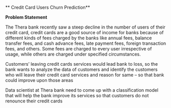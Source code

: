 ** Credit Card Users Churn Prediction**

**Problem Statement**

The Thera bank recently saw a steep decline in the number of users of their credit card, credit
cards are a good source of income for banks because of different kinds of fees charged by the banks
like annual fees, balance transfer fees, and cash advance fees, late payment fees, foreign transaction
fees, and others. Some fees are charged to every user irrespective of usage, while others are charged
under specified circumstances.

Customers’ leaving credit cards services would lead bank to loss, so the bank wants to analyze the
data of customers and identify the customers who will leave their credit card services and reason
for same – so that bank could improve upon those areas

Data scientist at Thera bank need to come up with a classification model that will help
the bank improve its services so that customers do not renounce their credit cards

